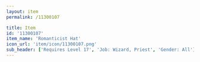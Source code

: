 ```yaml
---
layout: item
permalink: /11300107

title: Item
id: '11300107'
item_name: 'Romanticist Hat'
icon_url: 'item/icon/11300107.png'
sub_header: ['Requires Level 17', 'Job: Wizard, Priest', 'Gender: All']
---
```

